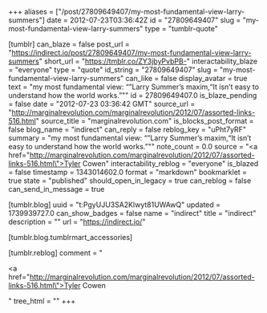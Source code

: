 +++
aliases = ["/post/27809649407/my-most-fundamental-view-larry-summers"]
date = 2012-07-23T03:36:42Z
id = "27809649407"
slug = "my-most-fundamental-view-larry-summers"
type = "tumblr-quote"

[tumblr]
can_blaze = false
post_url = "https://indirect.io/post/27809649407/my-most-fundamental-view-larry-summers"
short_url = "https://tmblr.co/ZY3jbyPvbPB-"
interactability_blaze = "everyone"
type = "quote"
id_string = "27809649407"
slug = "my-most-fundamental-view-larry-summers"
can_like = false
display_avatar = true
text = "my most fundamental view: “”Larry Summer’s maxim,“It isn’t easy to understand how the world works.”&quot;"
id = 27809649407.0
is_blaze_pending = false
date = "2012-07-23 03:36:42 GMT"
source_url = "http://marginalrevolution.com/marginalrevolution/2012/07/assorted-links-516.html"
source_title = "marginalrevolution.com"
is_blocks_post_format = false
blog_name = "indirect"
can_reply = false
reblog_key = "uPht7yRF"
summary = "my most fundamental view: “”Larry Summer’s maxim,“It isn’t easy to understand how the world works.”\""
note_count = 0.0
source = "<a href=\"http://marginalrevolution.com/marginalrevolution/2012/07/assorted-links-516.html\">Tyler Cowen</a>"
interactability_reblog = "everyone"
is_blazed = false
timestamp = 1343014602.0
format = "markdown"
bookmarklet = true
state = "published"
should_open_in_legacy = true
can_reblog = false
can_send_in_message = true

[tumblr.blog]
uuid = "t:PgyUJU3SA2Klwyt81UWAwQ"
updated = 1739939727.0
can_show_badges = false
name = "indirect"
title = "indirect"
description = ""
url = "https://indirect.io/"

[tumblr.blog.tumblrmart_accessories]

[tumblr.reblog]
comment = "<p><a href=\"http://marginalrevolution.com/marginalrevolution/2012/07/assorted-links-516.html\">Tyler Cowen</a></p>"
tree_html = ""
+++
